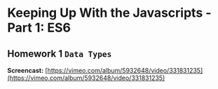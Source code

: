 # Keeping Up With the Javascripts - Part 1: ES6

## Homework 1 `Data Types`

**Screencast:** [https://vimeo.com/album/5932648/video/331831235](https://vimeo.com/album/5932648/video/331831235)
